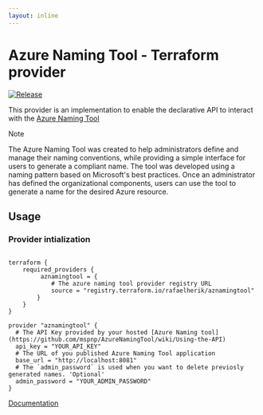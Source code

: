 ```yaml
---
layout: inline
---
```


# Azure Naming Tool - Terraform provider

[![Release](https://github.com/rafaelherik/terraform-provider-aznamingtool/actions/workflows/release.yml/badge.svg)](https://github.com/rafaelherik/terraform-provider-aznamingtool/actions/workflows/release.yml)

This provider is an implementation to enable the declarative API to interact with the [Azure Naming Tool](https://github.com/mspnp/AzureNamingTool)

> [!NOTE]
>The Azure Naming Tool was created to help administrators define and manage their naming conventions, while providing a simple interface for users to generate a compliant name. The tool was developed using a naming pattern based on Microsoft's best practices. Once an administrator has defined the organizational components, users can use the tool to generate a name for the desired Azure resource.


## Usage


### Provider intialization

```hcl annotate copy

terraform {
    required_providers {
         aznamingtool = {
            # The azure naming tool provider registry URL
            source = "registry.terraform.io/rafaelherik/aznamingtool"
        }
    }
}

provider "aznamingtool" {
  # The API Key provided by your hosted [Azure Naming tool](https://github.com/mspnp/AzureNamingTool/wiki/Using-the-API)
  api_key = "YOUR_API_KEY"
  # The URL of you published Azure Naming Tool application
  base_url = "http://localhost:8081"
  # The `admin_password` is used when you want to delete previosly generated names. 'Optional'
  admin_password = "YOUR_ADMIN_PASSWORD" 
}

```

[Documentation](https://registry.terraform.io/providers/rafaelherik/aznamingtool/latest/docs)